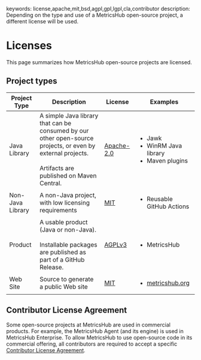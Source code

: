 keywords: license,apache,mit,bsd,agpl,gpl,lgpl,cla,contributor
description: Depending on the type and use of a MetricsHub open-source project, a different license will be used.
<!--
  ╱╲╱╲╱╲╱╲╱╲╱╲╱╲╱╲╱╲╱╲╱╲╱╲╱╲╱╲╱╲╱╲╱╲╱╲╱╲╱╲
  Open MetricsHub Web Site
  ჻჻჻჻჻჻
  Copyright 2025 MetricsHub
  ჻჻჻჻჻჻
  Permission is hereby granted, free of charge, to any person obtaining a copy
  of this software and associated documentation files (the "Software"), to deal
  in the Software without restriction, including without limitation the rights
  to use, copy, modify, merge, publish, distribute, sublicense, and/or sell
  copies of the Software, and to permit persons to whom the Software is
  furnished to do so, subject to the following conditions:

  The above copyright notice and this permission notice shall be included in
  all copies or substantial portions of the Software.

  THE SOFTWARE IS PROVIDED "AS IS", WITHOUT WARRANTY OF ANY KIND, EXPRESS OR
  IMPLIED, INCLUDING BUT NOT LIMITED TO THE WARRANTIES OF MERCHANTABILITY,
  FITNESS FOR A PARTICULAR PURPOSE AND NONINFRINGEMENT. IN NO EVENT SHALL THE
  AUTHORS OR COPYRIGHT HOLDERS BE LIABLE FOR ANY CLAIM, DAMAGES OR OTHER
  LIABILITY, WHETHER IN AN ACTION OF CONTRACT, TORT OR OTHERWISE, ARISING FROM,
  OUT OF OR IN CONNECTION WITH THE SOFTWARE OR THE USE OR OTHER DEALINGS IN
  THE SOFTWARE.
  ╲╱╲╱╲╱╲╱╲╱╲╱╲╱╲╱╲╱╲╱╲╱╲╱╲╱╲╱╲╱╲╱╲╱╲╱╲╱╲╱
  -->

# Licenses

This page summarizes how MetricsHub open-source projects are licensed.

## Project types

| Project Type | Description | License | Examples |
| --- | --- | --- | --- |
| Java Library | A simple Java library that can be consumed by our other open-source projects, or even by external projects.<br/><br/>Artifacts are published on Maven Central. | [Apache-2.0](https://www.apache.org/licenses/LICENSE-2.0) | <ul><li>Jawk</li><li>WinRM Java library</li><li>Maven plugins</li></ul> |
| Non-Java Library | A non-Java project, with low licensing requirements | [MIT](https://opensource.org/license/mit/) | <ul><li>Reusable GitHub Actions</li></ul> |
| Product | A usable product (Java or non-Java).<br/><br/>Installable packages are published as part of a GitHub Release. | [AGPLv3](https://www.gnu.org/licenses/agpl-3.0.en.html) | <ul><li>MetricsHub</li></ul> |
| Web Site | Source to generate a public Web site | [MIT](https://opensource.org/license/mit/) | <ul><li>[metricshub.org](http://metricshub.org)</li></ul> |

## Contributor License Agreement

Some open-source projects at MetricsHub are used in commercial products. For example, the MetricsHub Agent (and its engine) is used in MetricsHub Enterprise. To allow MetricsHub to use open-source code in its commercial offering, all contributors are required to accept a specific [Contributor License Agreement](cla.md).
